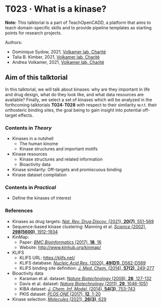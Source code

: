 # T023 · What is a kinase?

**Note:** This talktorial is a part of TeachOpenCADD, a platform that aims to teach domain-specific skills and to provide pipeline templates as starting points for research projects.

Authors:

- Dominique Sydow, 2021, [Volkamer lab, Charité](https://volkamerlab.org/)
- Talia B. Kimber, 2021, [Volkamer lab, Charité](https://volkamerlab.org/)
- Andrea Volkamer, 2021, [Volkamer lab, Charité](https://volkamerlab.org/)


## Aim of this talktorial

In this talktorial, we will talk about kinases: why are they important in life and drug design, what do they look like, and what data resources are available?
Finally, we select a set of kinases which will be analyzed in the forthcoming talktorials **T024**-**T028** with respect to their similarity w.r.t. their orthosteric binding sites, the goal being to gain insight into potential off-target effects.


### Contents in *Theory*

- Kinases in a nutshell
    - The human kinome
    - Kinase structures and important motifs
- Kinase resources
    - Kinase structures and related information
    - Bioactivity data
- Kinase similarity: Off-targets and promiscuous binding
- Kinase dataset compilation


### Contents in *Practical*

- Define the kinases of interest


### References

- Kinases as drug targets: [<i>Nat. Rev. Drug Discov.</i> (2021), <b>20(7)</b>, 551-569](https://doi.org/10.1038/s41573-021-00195-4)
- Sequence-based kinase clustering: Manning et al. [<i>Science</i> (2002), <b>298(5600)</b>, 1912-1934](https://doi.org/10.1126/science.1075762)
- KinMap: 
  - Paper: [<i>BMC Bioinformatics</i> (2017), <b>18</b>, 16](https://dx.doi.org/10.1186%2Fs12859-016-1433-7)
  - Website: http://www.kinhub.org/kinmap/
- KLIFS
  - KLIFS URL: https://klifs.net/
  - KLIFS database: [<i>Nucleic Acid Res.</i> (2020), <b>49(D1)</b>, D562-D569](https://doi.org/10.1093/nar/gkaa895)
  - KLIFS binding site definition: [<i>J. Med. Chem.</i> (2014), <b>57(2)</b>, 249-277](https://doi.org/10.1021/jm400378w)
- Bioactivity data
  - Karaman et al. dataset: [<i>Nature Biotechnology</i> (2008), <b>26</b>, 127-132](https://doi.org/10.1038/nbt1358)
  - Davis et al. dataset: [<i>Nature Biotechnology</i> (2011), <b>29</b>, 1046-1051](https://doi.org/10.1038/nbt.1990)
  - KIBA dataset: [<i>J. Chem. Inf. Model.</i> (2014), <b>54(3)</b>, 753-743](https://doi.org/10.1021/ci400709d)
  - PKIS dataset: [<i>PLOS ONE</i> (2017), <b>12</b>, 1-20](https://doi.org/10.1371/journal.pone.0181585)
- Kinase selection: [<i>Molecules</i> (2021), <b>26(3)</b>, 629](https://www.mdpi.com/1420-3049/26/3/629)
